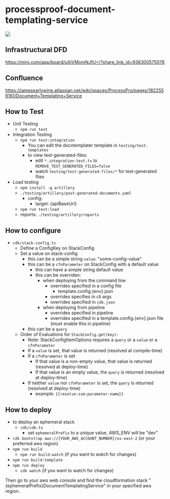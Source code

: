 # processproof-document-templating-service
<img src="https://codebuild.us-east-2.amazonaws.com/badges?uuid=eyJlbmNyeXB0ZWREYXRhIjoidSt5Q3RoblEwcUFkSDlyQTB6bzJQTDI2OWtWWDhzdklidVZ3SFU5T3puWTMwZC9CemV3a3NyR0tjRWJzVHp1aTJxVzlmMDF2UXVqVUVWbkFqcGhzT2JZPSIsIml2UGFyYW1ldGVyU3BlYyI6Ik5oOElxUWkyWTZ1OThaNXoiLCJtYXRlcmlhbFNldFNlcmlhbCI6MX0%3D&branch=main"/>

## Infrastructural DFD
https://miro.com/app/board/uXjVMomNJfU=/?share_link_id=936300575076

## Confluence
https://jamesearlywine.atlassian.net/wiki/spaces/ProcessPro/pages/1822556161/Document+Templating+Service

## How to Test
- Unit Testing
  - `npm run test`
- Integration Testing
  - `npm run test:integration`
    - You can edit the docxtemplater template in `testing/test-templates`
    - to view test-generated-files: 
      - edit `*.integration-test.ts` to `REMOVE_TEST_GENERATED_FILES=false`
      - watch `testing/test-generated-files/*` for test-generated files
- Load testing
  - `npm install -g artillery`
  - `./testing/artillery/post-generated-documents.yaml`
    - config: 
      - target: {apiBaseUrl}
  - `npm run test:load`
  - reports: `./testing/artillery/reports`

## How to configure
  - `cdk/stack-config.ts`
    - Define a ConfigKey on StackConfig
    - Set a value on stack-config
      - this can be a simple string `value`: "some-config-value"
      - this can be a `cfnParameter` on StackConfig with a default value
        - this can have a simple string default value
        - this can be overriden:
          - when deploying from the command line
            - overrides specified in a config file
              - template.config.{env}.json
            - overrides specifies  in cli args
            - overrides specified in `cdk.json`
          - when deploying from pipeline 
            - overrides specified in pipeline
            - overrides specified in a template.config.{env}.json file (must enable this in pipeline)
      - this can be a `query`
    - Order of Evaluations for `StackConfig.get(key)`:
      - Note: StackConfigItemOptions requires a `query` or a `value` or a `cfnParameter` 
      - If a `value` is set, that value is returned (resolved at compile-time)
      - If a `cfnParameter` is set
        - If that value is a non-empty value, that value is returned (resolved at deploy-time)
        - If that value is an empty value, the `query` is returned (resolved at deploy-time)
      - If neither `value` nor `cfnParameter` is set, the `query` is returned (resolved at deploy-time)
        - example: `{{resolve:ssm:parameter-name}}`
        
## How to deploy
- to deploy an ephemeral stack 
  - `cdk/cdk.ts`
    - set `ephemeralPrefix` to a unique value, AWS_ENV will be "dev"
- `cdk bootstrap aws://{YOUR_AWS_ACCOUNT_NUMBER}/us-east-2` (or your preferred aws region)
- `npm run build`
  - `npm run build:watch` (if you want to watch for changes)
- `npm run build:template`
- `npm run deploy` 
  - `cdk watch` (if you want to watch for changes)

Then go to your aws web console and find the cloudformation stack "{ephemeralPrefix}DocumentTemplatingService" in your specified aws region.